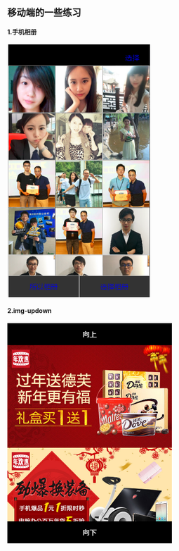 ## 移动端的一些练习
#### 1.手机相册
 ![image](https://github.com/wumao016/mobile/raw/master/img/photo.png)
 #### 2.img-updown
 ![image](https://github.com/wumao016/mobile/raw/master/img/up.png)
